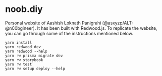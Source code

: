 # noob.diy

Personal website of Aashish Loknath Panigrahi (@asxyzp/ALT: @n00bgineer). It has been built with Redwood.js. To replicate the website, you can go through some of the instructions mentioned below.

```
yarn install
yarn redwood dev
yarn redwood --help
yarn rw prisma migrate dev
yarn rw storybook
yarn rw test
yarn rw setup deploy --help
```
